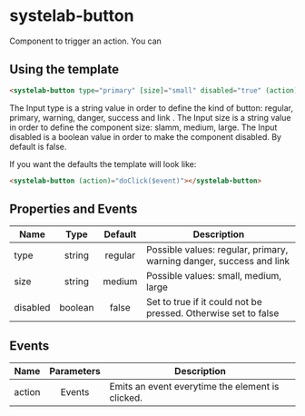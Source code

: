 # systelab-button

Component to trigger an action. You can 

## Using the template

```html
<systelab-button type="primary" [size]="small" disabled="true" (action)="doClick($event)"></systelab-button>
```

The Input type is a string value in order to define the kind of button: regular, primary, warning, danger, success and link .
The Input size is a string value in order to define the component size: slamm, medium, large.
The Input disabled is a boolean value in order to make the component disabled. By default is false.

If you want the defaults the template will look like:

```html
<systelab-button (action)="doClick($event)"></systelab-button>
```


## Properties and Events

| Name | Type | Default | Description |
| ---- |:----:|:-------:| ----------- |
| type | string | regular | Possible values: regular, primary, warning danger, success and link |
| size | string | medium | Possible values: small, medium, large |
| disabled | boolean | false | Set to true if it could not be pressed. Otherwise set to false |


## Events

| Name | Parameters | Description |
| ---- |:----------:| ------------|
| action | Events | Emits an event everytime the element is clicked.|

